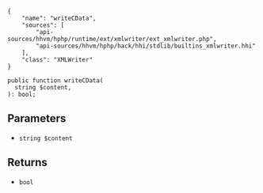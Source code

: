 ``` yamlmeta
{
    "name": "writeCData",
    "sources": [
        "api-sources/hhvm/hphp/runtime/ext/xmlwriter/ext_xmlwriter.php",
        "api-sources/hhvm/hphp/hack/hhi/stdlib/builtins_xmlwriter.hhi"
    ],
    "class": "XMLWriter"
}
```




``` Hack
public function writeCData(
  string $content,
): bool;
```




## Parameters




+ ` string $content `




## Returns




* ` bool `
<!-- HHAPIDOC -->
